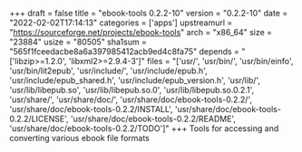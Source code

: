+++
draft = false
title = "ebook-tools 0.2.2-10"
version = "0.2.2-10"
date = "2022-02-02T17:14:13"
categories = ['apps']
upstreamurl = "https://sourceforge.net/projects/ebook-tools"
arch = "x86_64"
size = "23884"
usize = "80505"
sha1sum = "565f1fceedacbe8a6a397985412acb9ed4c8fa75"
depends = "['libzip>=1.2.0', 'libxml2>=2.9.4-3']"
files = "['usr/', 'usr/bin/', 'usr/bin/einfo', 'usr/bin/lit2epub', 'usr/include/', 'usr/include/epub.h', 'usr/include/epub_shared.h', 'usr/include/epub_version.h', 'usr/lib/', 'usr/lib/libepub.so', 'usr/lib/libepub.so.0', 'usr/lib/libepub.so.0.2.1', 'usr/share/', 'usr/share/doc/', 'usr/share/doc/ebook-tools-0.2.2/', 'usr/share/doc/ebook-tools-0.2.2/INSTALL', 'usr/share/doc/ebook-tools-0.2.2/LICENSE', 'usr/share/doc/ebook-tools-0.2.2/README', 'usr/share/doc/ebook-tools-0.2.2/TODO']"
+++
Tools for accessing and converting various ebook file formats